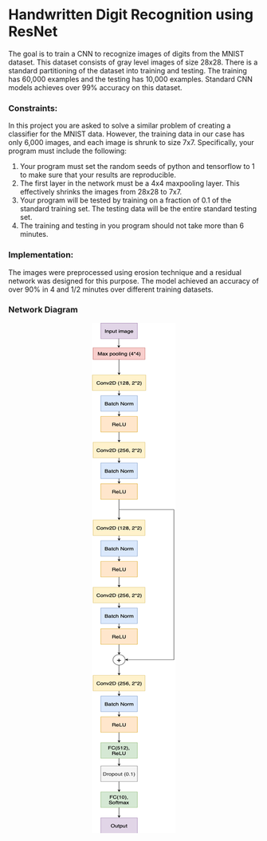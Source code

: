 # Handwritten Digit Recognition using ResNet

The goal is to train a CNN to recognize images of digits from the MNIST dataset. This dataset consists of
gray level images of size 28x28. There is a standard partitioning of the dataset into training and testing.
The training has 60,000 examples and the testing has 10,000 examples. Standard CNN models achieves over
99% accuracy on this dataset.

### Constraints:
In this project you are asked to solve a similar problem of creating a classifier for the MNIST data. However,
the training data in our case has only 6,000 images, and each image is shrunk to size 7x7. Specifically,
your program must include the following:

1. Your program must set the random seeds of python and tensorflow to 1 to make sure that your results
are reproducible.
2. The first layer in the network must be a 4x4 maxpooling layer. This effectively shrinks the images
from 28x28 to 7x7.
3. Your program will be tested by training on a fraction of 0.1 of the standard training set. The testing
data will be the entire standard testing set.
4. The training and testing in you program should not take more than 6 minutes.

### Implementation:
The images were preprocessed using erosion technique and a residual network was designed for this purpose. The model achieved an accuracy of over 90% in 4 and 1/2 minutes over different training datasets.

### Network Diagram

<p align="center">
  <img src="https://github.com/manasbundele/computer-vision-projects/blob/master/modified-mnist/network_diagram.png?raw=true">
</p>

